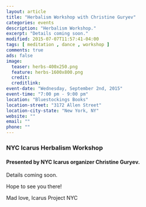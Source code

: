 ```yaml
---
layout: article
title: "Herbalism Workshop with Christine Guryev"
categories: events
description: "Herbalism Workshop."
excerpt: "Details coming soon."
modified: 2015-07-07T11:57:41-04:00
tags: [ meditation , dance , workshop ]
comments: true
ads: false
image:
  teaser: herbs-400x250.png
  feature: herbs-1600x800.png
  credit: 
  creditlink: 
event-date: "Wednesday, September 2nd, 2015"
event-time: "7:00 pm - 9:00 pm"
location: "Bluestockings Books"
location-street: "3172 Allen Street"
location-city-state: "New York, NY"
website: ""
email: ""
phone: ""
---
```

### NYC Icarus Herbalism Workshop

#### Presented by NYC Icarus organizer Christine Guryev.


Details coming soon.


Hope to see you there!

Mad love,
Icarus Project NYC
